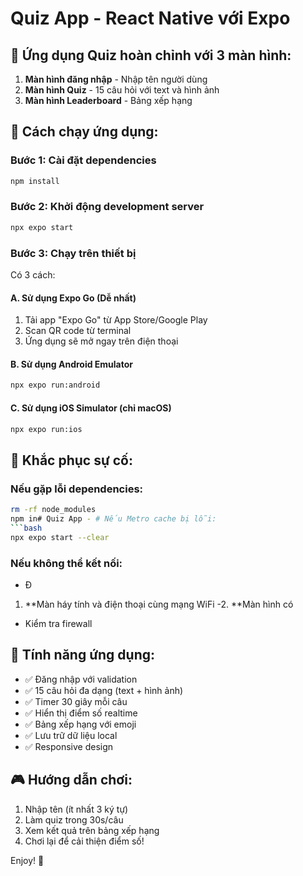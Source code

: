 # Quiz App - React Native với Expo

## 🎯 Ứng dụng Quiz hoàn chỉnh với 3 màn hình:

1. **Màn hình đăng nhập** - Nhập tên người dùng
2. **Màn hình Quiz** - 15 câu hỏi với text và hình ảnh
3. **Màn hình Leaderboard** - Bảng xếp hạng

## 🚀 Cách chạy ứng dụng:

### Bước 1: Cài đặt dependencies
```bash
npm install
```

### Bước 2: Khởi động development server
```bash
npx expo start
```

### Bước 3: Chạy trên thiết bị
Có 3 cách:

#### A. Sử dụng Expo Go (Dễ nhất)
1. Tải app "Expo Go" từ App Store/Google Play
2. Scan QR code từ terminal
3. Ứng dụng sẽ mở ngay trên điện thoại

#### B. Sử dụng Android Emulator
```bash
npx expo run:android
```

#### C. Sử dụng iOS Simulator (chỉ macOS)
```bash
npx expo run:ios
```

## 🔧 Khắc phục sự cố:

### Nếu gặp lỗi dependencies:
```bash
rm -rf node_modules
npm in# Quiz App - # Nếu Metro cache bị lỗi:
```bash
npx expo start --clear
```

### Nếu không thể kết nối:
- Đ
1. **Màn háy tính và điện thoại cùng mạng WiFi
-2. **Màn hình  có
- Kiểm tra firewall

## 📱 Tính năng ứng dụng:

- ✅ Đăng nhập với validation
- ✅ 15 câu hỏi đa dạng (text + hình ảnh)
- ✅ Timer 30 giây mỗi câu
- ✅ Hiển thị điểm số realtime
- ✅ Bảng xếp hạng với emoji
- ✅ Lưu trữ dữ liệu local
- ✅ Responsive design

## 🎮 Hướng dẫn chơi:

1. Nhập tên (ít nhất 3 ký tự)
2. Làm quiz trong 30s/câu
3. Xem kết quả trên bảng xếp hạng
4. Chơi lại để cải thiện điểm số!

Enjoy! 🎉
